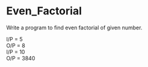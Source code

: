 # Even_Factorial

Write a program to find even factorial of given number.

I/P = 5   
O/P = 8   
I/P = 10    
O/P = 3840
